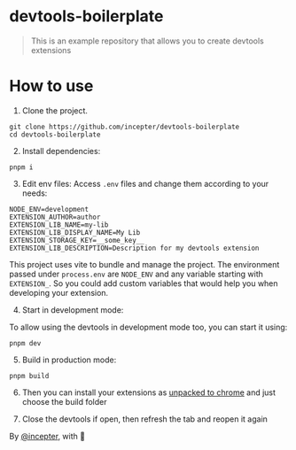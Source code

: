 # devtools-boilerplate

> This is an example repository that allows you to create devtools extensions


# How to use

1. Clone the project.

```shell
git clone https://github.com/incepter/devtools-boilerplate
cd devtools-boilerplate
```

2. Install dependencies:

```shell
pnpm i
```

3. Edit env files: Access `.env` files and change them according to your needs:

```text
NODE_ENV=development
EXTENSION_AUTHOR=author
EXTENSION_LIB_NAME=my-lib
EXTENSION_LIB_DISPLAY_NAME=My Lib
EXTENSION_STORAGE_KEY=__some_key__
EXTENSION_LIB_DESCRIPTION=Description for my devtools extension
```

This project uses vite to bundle and manage the project.
The environment passed under `process.env` are `NODE_ENV` and any variable
starting with `EXTENSION_`. So you could add custom variables that would help
you when developing your extension.

4. Start in development mode:

To allow using the devtools in development mode too, you can start it
using:

```shell
pnpm dev
```


5. Build in production mode:

```shell
pnpm build
```

6. Then you can install your extensions as [unpacked to chrome](https://webkul.com/blog/how-to-install-the-unpacked-extension-in-chrome/)
and just choose the build folder

7. Close the devtools if open, then refresh the tab and reopen it again


By [@incepter](https://twitter.com/incepterr), with 💜
